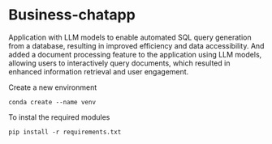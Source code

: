 # Business-chatapp
Application with LLM models to enable automated SQL query generation from a database, resulting in improved efficiency and data accessibility. And added a document processing feature to the application using LLM models, allowing users to interactively query documents, which resulted in enhanced information retrieval and user engagement.





Create a new environment

```
conda create --name venv
```

To instal the required modules

```
pip install -r requirements.txt
```
